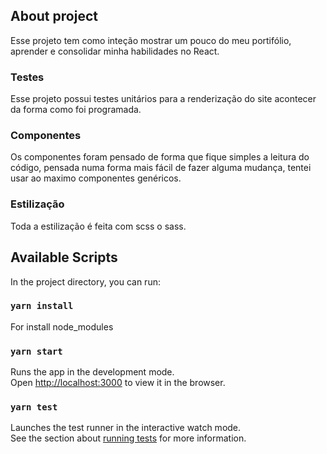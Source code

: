 ## About project
Esse projeto tem como inteção mostrar um pouco do meu portifólio, aprender e consolidar minha habilidades no React.


### Testes
Esse projeto possui testes unitários para a renderização do site acontecer da forma como foi programada.

### Componentes
Os componentes foram pensado de forma que fique simples a leitura do código, pensada numa forma mais fácil de fazer alguma mudança, tentei usar ao maximo componentes genéricos.

### Estilização

Toda a estilização é feita com scss o sass.

## Available Scripts

In the project directory, you can run:

### `yarn install`

For install node_modules

### `yarn start`

Runs the app in the development mode.\
Open [http://localhost:3000](http://localhost:3000) to view it in the browser.

### `yarn test`

Launches the test runner in the interactive watch mode.\
See the section about [running tests](https://facebook.github.io/create-react-app/docs/running-tests) for more information.
